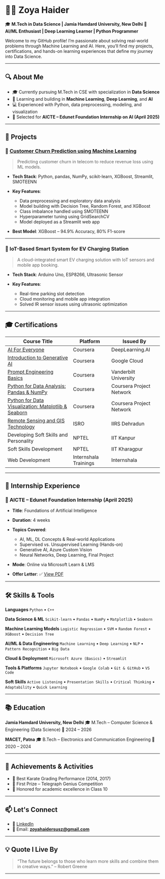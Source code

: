 

# 👩‍💻 Zoya Haider

🎓 **M.Tech in Data Science | Jamia Hamdard University, New Delhi**
📌 **AI/ML Enthusiast | Deep Learning Learner | Python Programmer**

Welcome to my GitHub profile!
I’m passionate about solving real-world problems through Machine Learning and AI. Here, you’ll find my projects, certifications, and hands-on learning experiences that define my journey into Data Science.

---

## 🔍 About Me

* 🎓 Currently pursuing M.Tech in CSE with specialization in **Data Science**
* 🤖 Learning and building in **Machine Learning**, **Deep Learning**, and **AI**
* 💻 Experienced with Python, data preprocessing, modeling, and visualization
* 📩 Selected for **AICTE – Edunet Foundation Internship on AI (April 2025)**

---

## 🧠 Projects

### 🔹 [Customer Churn Prediction using Machine Learning](https://github.com/zoyahaider22/Customer_Churn_Prediction_using_ML_project)

> Predicting customer churn in telecom to reduce revenue loss using ML models.

* **Tech Stack**: Python, pandas, NumPy, scikit-learn, XGBoost, Streamlit, SMOTEENN
* **Key Features**:

  * Data preprocessing and exploratory data analysis
  * Model building with Decision Tree, Random Forest, and XGBoost
  * Class imbalance handled using SMOTEENN
  * Hyperparameter tuning using GridSearchCV
  * Model deployed as a Streamlit web app
* **Best Model**: XGBoost – 94.9% Accuracy, 80% F1-score

---

### 🔹 IoT-Based Smart System for EV Charging Station

> A cloud-integrated smart EV charging solution with IoT sensors and mobile app booking.

* **Tech Stack**: Arduino Uno, ESP8266, Ultrasonic Sensor
* **Key Features**:

  * Real-time parking slot detection
  * Cloud monitoring and mobile app integration
  * Solved IR sensor issues using ultrasonic optimization

---

## 🎓 Certifications

| Course Title                                                                                                             | Platform              | Issued By                |
| ------------------------------------------------------------------------------------------------------------------------ | --------------------- | ------------------------ |
| [AI For Everyone](https://coursera.org/verify/YKCZ0JEUS8DZ)                                                              | Coursera              | DeepLearning.AI          |
| [Introduction to Generative AI](https://coursera.org/verify/HVBGH3J4AE7S)                                                | Coursera              | Google Cloud             |
| [Prompt Engineering Basics](https://coursera.org/verify/6GVLUKQ9P8M7)                                                    | Coursera              | Vanderbilt University    |
| [Python for Data Analysis: Pandas & NumPy](https://coursera.org/verify/FMGXVNS9DB6C)                                     | Coursera              | Coursera Project Network |
| [Python for Data Visualization: Matplotlib & Seaborn](https://coursera.org/verify/79C66H9U54XW)                          | Coursera              | Coursera Project Network |
| [Remote Sensing and GIS Technology](https://isrolms.iirs.gov.in/mod/customcert/verify_certificate.php?contextid=1049408) | ISRO                  | IIRS Dehradun            |
| Developing Soft Skills and Personality                                                                                   | NPTEL                 | IIT Kanpur               |
| Soft Skills Development                                                                                                  | NPTEL                 | IIT Kharagpur            |
| Web Development                                                                                                          | Internshala Trainings | Internshala              |

---

## 💼 Internship Experience

### 📜 **AICTE – Edunet Foundation Internship (April 2025)**

* **Title**: Foundations of Artificial Intelligence
* **Duration**: 4 weeks
* **Topics Covered**:

  * AI, ML, DL Concepts & Real-world Applications
  * Supervised vs. Unsupervised Learning (Hands-on)
  * Generative AI, Azure Custom Vision
  * Neural Networks, Deep Learning, Final Project
* **Mode**: Online via Microsoft Learn & LMS
* **Offer Letter**: ✅ [View PDF](https://github.com/zoyahaider22/zoyahaider22/blob/main/assets/offer_letter.pdf)

---

## 🛠️ Skills & Tools

**Languages**
`Python` • `C++`

**Data Science & ML**
`Scikit-learn` • `Pandas` • `NumPy` • `Matplotlib` • `Seaborn`

**Machine Learning Models**
`Logistic Regression` • `SVM` • `Random Forest` • `XGBoost` • `Decision Tree`

**AI/ML & Data Engineering**
`Machine Learning` • `Deep Learning` • `NLP` • `Pattern Recognition` • `Big Data`

**Cloud & Deployment**
`Microsoft Azure (Basics)` • `Streamlit`

**Tools & Platforms**
`Jupyter Notebook` • `Google Colab` • `Git & GitHub` • `VS Code`

**Soft Skills**
`Active Listening` • `Presentation Skills` • `Critical Thinking` • `Adaptability` • `Quick Learning`

---

## 📚 Education

**Jamia Hamdard University, New Delhi**
🎓 M.Tech – Computer Science & Engineering (Data Science)
📅 2024 – 2026

**MACET, Patna**
🎓 B.Tech – Electronics and Communication Engineering
📅 2020 – 2024

---

## 🌟 Achievements & Activities

* 🥋 Best Karate Grading Performance (2014, 2017)
* 🧠 First Prize – Telegraph Genius Competition
* 🏅 Honored for academic excellence in Class 10

---

## 📫 Let's Connect

* 🔗 [LinkedIn](https://www.linkedin.com/in/zoya-haider-13b14b262)
* 📧 Email: **[zoyahaidersusz@gmail.com](mailto:zoyahaidersusz@gmail.com)**

---

## 💡 Quote I Live By

> “The future belongs to those who learn more skills and combine them in creative ways.” – Robert Greene

---

